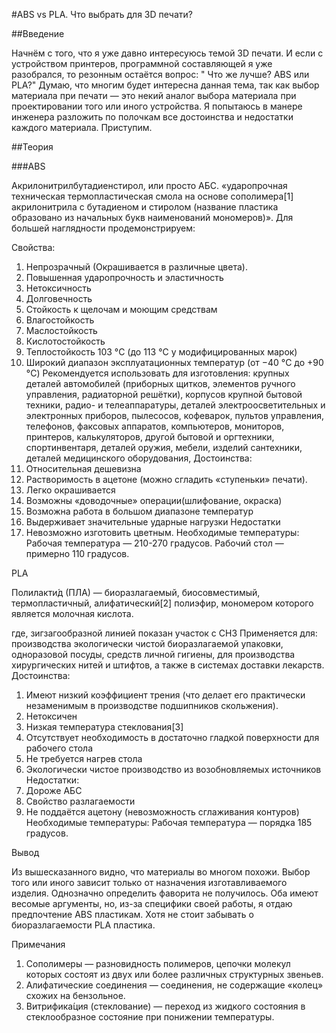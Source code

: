 #ABS vs PLA. Что выбрать для 3D печати?

##Введение

Начнём с того, что я уже давно интересуюсь темой 3D печати. И если с устройством принтеров, программной составляющей я уже разобрался, то резонным остаётся вопрос: " Что же лучше? ABS или PLA?"
Думаю, что многим будет интересна данная тема, так как выбор материала при печати — это некий аналог выбора материала при проектировании того или иного устройства. Я попытаюсь в манере инженера разложить по полочкам все достоинства и недостатки каждого материала.
Приступим.

##Теория

###ABS

Акрилонитрилбутадиенстирол, или просто АБС. «ударопрочная техническая термопластическая смола на основе сополимера[1] акрилонитрила с бутадиеном и стиролом (название пластика образовано из начальных букв наименований мономеров)».
Для большей наглядности продемонстрируем:

Свойства:
1. Непрозрачный (Окрашивается в различные цвета).
2. Повышенная ударопрочность и эластичность
3. Нетоксичность
4. Долговечность
5. Стойкость к щелочам и моющим средствам
6. Влагостойкость
7. Маслостойкость
8. Кислотостойкость
9. Теплостойкость 103 °C (до 113 °C у модифицированных марок)
10. Широкий диапазон эксплуатационных температур (от −40 °C до +90 °C)
Рекомендуется использовать для изготовления: крупных деталей автомобилей (приборных щитков, элементов ручного управления, радиаторной решётки), корпусов крупной бытовой техники, радио- и телеаппаратуры, деталей электроосветительных и электронных приборов, пылесосов, кофеварок, пультов управления, телефонов, факсовых аппаратов, компьютеров, мониторов, принтеров, калькуляторов, другой бытовой и оргтехники, спортинвентаря, деталей оружия, мебели, изделий сантехники, деталей медицинского оборудования,
Достоинства:
1. Относительная дешевизна
2. Растворимость в ацетоне (можно сгладить «ступеньки» печати).
3. Легко окрашивается
4. Возможны «доводочные» операции(шлифование, окраска)
5. Возможна работа в большом диапазоне температур
6. Выдерживает значительные ударные нагрузки
Недостатки
1. Невозможно изготовить цветным.
Необходимые температуры:
Рабочая температура — 210-270 градусов.
Рабочий стол — примерно 110 градусов.

PLA

Полилакти́д (ПЛА) — биоразлагаемый, биосовместимый, термопластичный, алифатический[2] полиэфир, мономером которого является молочная кислота.

где, зигзагообразной линией показан участок с CH3
Применяется для: производства экологически чистой биоразлагаемой упаковки, одноразовой посуды, средств личной гигиены, для производства хирургических нитей и штифтов, а также в системах доставки лекарств.
Достоинства:
1. Имеют низкий коэффициент трения (что делает его практически незаменимым в производстве подшипников скольжения).
2. Нетоксичен
3. Низкая температура стеклования[3]
4. Отсутствует необходимость в достаточно гладкой поверхности для рабочего стола
5. Не требуется нагрев стола
6. Экологически чистое производство из возобновляемых источников
Недостатки:
1. Дороже АБС
2. Свойство разлагаемости
3. Не поддаётся ацетону (невозможность сглаживания контуров)
Необходимые температуры:
Рабочая температура — порядка 185 градусов.

Вывод

Из вышесказанного видно, что материалы во многом похожи. Выбор того или иного зависит только от назначения изготавливаемого изделия. Однозначно определить фаворита не получилось. Оба имеют весомые аргументы, но, из-за специфики своей работы, я отдаю предпочтение ABS пластикам. Хотя не стоит забывать о биоразлагаемости PLA пластика.

Примечания

1. Cополимеры — разновидность полимеров, цепочки молекул которых состоят из двух или более различных структурных звеньев.
2. Алифатические соединения — соединения, не содержащие «колец» схожих на бензольное.
3. Витрифика́ция (стеклование) — переход из жидкого состояния в стеклообразное состояние при понижении температуры.
